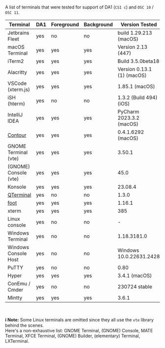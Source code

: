 A list of terminals that were tested for support of DA1 (`CSI c`) and `OSC 10` / `OSC 11`.

| Terminal              | DA1 | Foreground | Background | Version Tested             |
|-----------------------|-----|------------|------------|----------------------------|
| Jetbrains Fleet       | yes | no         | no         | build 1.29.213 (macOS)     |
| macOS Terminal        | yes | yes        | yes        | Version 2.13 (447)         |
| iTerm2                | yes | yes        | yes        | Build 3.5.0beta18          |
| Alacritty             | yes | yes        | yes        | Version 0.13.1 (1) (macOS) |
| VSCode (xterm.js)     | yes | yes        | yes        | 1.85.1 (macOS)             |
| iSH (hterm)           | yes | no         | no         | 1.3.2 (Build 494) (iOS)    |
| IntelliJ IDEA         | yes | yes        | yes        | PyCharm 2023.3.2 (macOS)   |
| [Contour]             | yes | yes        | yes        | 0.4.1.6292 (macOS)         |
| GNOME Terminal (vte)  | yes | yes        | yes        | 3.50.1                     |
| (GNOME) Console (vte) | yes | yes        | yes        | 45.0                       |
| Konsole               | yes | yes        | yes        | 23.08.4                    |
| [QTerminal]           | yes | no         | no         | 1.3.0                      |
| [foot]                | yes | yes        | yes        | 1.16.1                     |
| xterm                 | yes | yes        | yes        | 385                        |
| Linux console         | yes | no         | no         | -                          |
| Windows Terminal      | yes | no         | no         | 1.18.3181.0                |
| Windows Console Host  | yes | no         | no         | Windows 10.0.22631.2428    |
| PuTTY                 | yes | no         | no         | 0.80                       |
| Hyper                 | yes | yes        | yes        | 3.4.1 (macOS)              |
| ConEmu / Cmder        | yes | no         | no         | 230724 stable              |
| Mintty                | yes | yes        | yes        | 3.6.1                      |

<br>

**ℹ️ Note:**
Some Linux terminals are omitted since they all use the `vte` library behind the scenes. \
Here's a non-exhaustive list: GNOME Terminal, (GNOME) Console, MATE Terminal, XFCE Terminal, (GNOME) Builder, (elementary) Terminal, LXTerminal.


[Contour]: https://contour-terminal.org/
[QTerminal]: https://github.com/lxqt/qterminal
[foot]: https://codeberg.org/dnkl/foot
